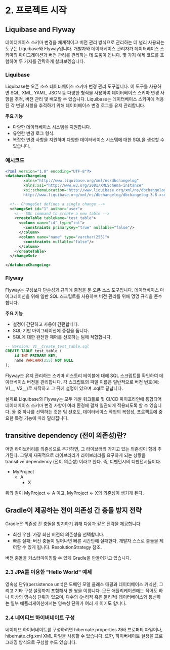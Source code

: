 # 2. 프로젝트 시작

## Liquibase and Flyway
데이터베이스 스키마 변경을 체계적이고 버전 관리 방식으로 관리하는 데 널리 사용되는 도구는 Liquibase와 Flyway입니다. 개발자와 데이터베이스 관리자가 데이터베이스 스키마의 마이그레이션과 버전 관리를 관리하는 데 도움이 됩니다. 몇 가지 예제 코드를 포함하여 두 가지를 간략하게 살펴보겠습니다.

### Liquibase
Liquibase는 오픈 소스 데이터베이스 스키마 변경 관리 도구입니다. 이 도구를 사용하면 SQL, XML, YAML, JSON 등 다양한 형식을 사용하여 데이터베이스 스키마 변경 사항을 추적, 버전 관리 및 배포할 수 있습니다. Liquibase는 데이터베이스 스키마에 적용된 각 변경 사항을 추적하기 위해 데이터베이스 변경 로그를 유지 관리합니다.

**주요 기능**

* 다양한 데이터베이스 시스템을 지원합니다.
* 유연한 변경 로그 형식.
* 복잡한 변경 사항을 지원하며 다양한 데이터베이스 시스템에 대한 SQL을 생성할 수 있습니다.

### 예시코드
```xml
<?xml version="1.0" encoding="UTF-8"?>
<databaseChangeLog
        xmlns="http://www.liquibase.org/xml/ns/dbchangelog"
        xmlns:xsi="http://www.w3.org/2001/XMLSchema-instance"
        xsi:schemaLocation="http://www.liquibase.org/xml/ns/dbchangelog
        http://www.liquibase.org/xml/ns/dbchangelog/dbchangelog-3.8.xsd">

  <!-- ChangeSet defines a single change -->
  <changeSet id="1" author="user">
    <!-- SQL command to create a new table -->
    <createTable tableName="test_table">
      <column name="id" type="int">
        <constraints primaryKey="true" nullable="false"/>
      </column>
      <column name="name" type="varchar(255)">
        <constraints nullable="false"/>
      </column>
    </createTable>
  </changeSet>

</databaseChangeLog>
```

### Flyway
Flyway는 구성보다 단순성과 규칙에 중점을 둔 오픈 소스 도구입니다. 데이터베이스 마이그레이션을 위해 일반 SQL 스크립트를 사용하며 버전 관리를 위해 명명 규칙을 준수합니다.

**주요 기능**
* 설정이 간단하고 사용이 간편합니다.
* SQL 기반 마이그레이션에 중점을 둡니다.
* SQL에 대한 완전한 제어를 선호하는 팀에 적합합니다.

```sql
-- Version: V1__Create_test_table.sql
CREATE TABLE test_table (
    id INT PRIMARY KEY,
    name VARCHAR(255) NOT NULL
);
```

Flyway는 유지 관리하는 스키마 히스토리 테이블에 대해 SQL 스크립트를 확인하여 데이터베이스 버전을 관리합니다. 각 스크립트의 파일 이름은 일반적으로 버전 번호(예: V1__, V2__)로 시작하고 그 뒤에 설명이 있으며 .sql로 끝납니다.

실제로 Liquibase와 Flyway는 모두 개발 워크플로 및 CI/CD 파이프라인에 통합되어 데이터베이스 스키마 변경 사항이 여러 환경에 걸쳐 일관되게 적용되도록 할 수 있습니다. 둘 중 하나를 선택하는 것은 팀 선호도, 데이터베이스 작업의 복잡성, 프로젝트에 중요한 특정 기능에 따라 달라집니다.

## transitive dependency (전이 의존성)란?
어떤 라이브러리를 의존성으로 추가하면, 그 라이브러리 가지고 있는 의존성이 함께 추가된다.
그렇게 재귀적으로 라이브러리가 라이브러리를 요구하게 되는 상황을 transitive dependency (전이 의존성) 이라고 한다.
즉, 디펜던시의 디펜던시들이다.
* MyProject
  * A
    * X
  
위와 같이 MyProject <- A 이고, MyProject <- X의 의존성이 생기게 된다.

## Gradle이 제공하는 전이 의존성 간 충돌 방지 전략
Gradle은 의존성 간 충돌을 방지하기 위해 다음과 같은 전략을 제공합니다.
* 최신 우선: 가장 최신 버전의 의존성을 선택합니다.
* 빠른 실패: 버전 충돌이 일어나면 빠른 시간안에 실패한다. 개발자 스스로 충돌을 제어할 수 있게 됩니다. ResolutionStrategy 참조.

버전 충돌을 커스터마이징할 수 있게 Gradle을 만들어가고 있습니다.



### 2.3 JPA를 이용한 "Hello World" 예제
영속성 단위(persistence unit)은 도메인 모델 클래스 매핑과 데이터베이스 커넥션, 그리고 기타 구성 설정까지 포함해서 한 쌍을 이룹니다.
모든 애플리케이션에는 적어도 하나 이상의 영속성 단위가 있으며, 다수의 (논리적 혹은 물리적) 데이터베이스와 통신하는 일부 애플리케이션에서는 영속성 단위가 여러 개 이기도 합니다.

### 2.4 네이티브 하이버네이트 구성
네이티브 하이버네이트를 구성하려면 hibernate.properties 자바 프로퍼티 파일이나,
hibernate.cfg.xml XML 파일을 사용할 수 있습니다. 또한, 하이버네이트 설정을 프로그래밍 방식으로 구성할 수도 있습니다.

